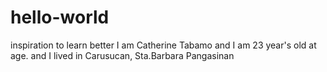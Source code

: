 # hello-world
inspiration to learn better
I am Catherine Tabamo and I am 23 year's old at age. and I lived in Carusucan, Sta.Barbara Pangasinan
